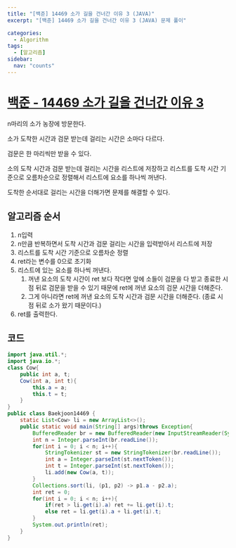```yaml
---
title: "[백준] 14469 소가 길을 건너간 이유 3 (JAVA)"
excerpt: "[백준] 14469 소가 길을 건너간 이유 3 (JAVA) 문제 풀이"

categories:
  - Algorithm
tags:
  - [알고리즘]
sidebar:
  nav: "counts"
---
```


# [백준 - 14469 소가 길을 건너간 이유 3](https://www.acmicpc.net/problem/14469)

n마리의 소가 농장에 방문한다.

소가 도착한 시간과 검문 받는데 걸리는 시간은 소마다 다르다.

검문은 한 마리씩만 받을 수 있다.

소의 도착 시간과 검문 받는데 걸리는 시간을 리스트에 저장하고 리스트를 도착 시간 기준으로 오름차순으로 정렬해서 리스트에 요소를 하나씩 꺼낸다.

도착한 순서대로 걸리는 시간을 더해가면 문제를 해결할 수 있다.

## 알고리즘 순서

1. n입력
2. n만큼 반복하면서 도착 시간과 검문 걸리는 시간을 입력받아서 리스트에 저장
3. 리스트를 도착 시간 기준으로 오름차순 정렬
4. ret라는 변수를 0으로 초기화
5. 리스트에 있는 요소를 하나씩 꺼낸다.
   1. 꺼낸 요소의 도착 시간이 ret 보다 작다면 앞에 소들이 검문을 다 받고 종료한 시점 뒤로 검문을 받을 수 있기 때문에 ret에 꺼낸 요소의 검문 시간을 더해준다.
   2. 그게 아니라면 ret에 꺼낸 요소의 도착 시간과 검문 시간을 더해준다. (종료 시점 뒤로 소가 왔기 때문이다.)
6. ret를 출력한다.

## 코드

```java
import java.util.*;
import java.io.*;
class Cow{
    public int a, t;
    Cow(int a, int t){
        this.a = a;
        this.t = t;
    }
}
public class Baekjoon14469 {
    static List<Cow> li = new ArrayList<>();
    public static void main(String[] args)throws Exception{
        BufferedReader br = new BufferedReader(new InputStreamReader(System.in));
        int n = Integer.parseInt(br.readLine());
        for(int i = 0; i < n; i++){
            StringTokenizer st = new StringTokenizer(br.readLine());
            int a = Integer.parseInt(st.nextToken());
            int t = Integer.parseInt(st.nextToken());
            li.add(new Cow(a, t));
        }
        Collections.sort(li, (p1, p2) -> p1.a - p2.a);
        int ret = 0;
        for(int i = 0; i < n; i++){
            if(ret > li.get(i).a) ret += li.get(i).t;
            else ret = li.get(i).a + li.get(i).t;
        }
        System.out.println(ret);
    }
}
```
